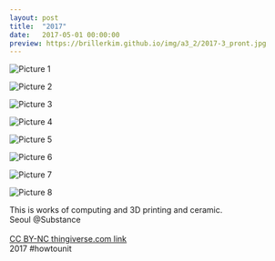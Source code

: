 ```yaml
---
layout: post
title:  "2017"
date:   2017-05-01 00:00:00
preview: https://brillerkim.github.io/img/a3_2/2017-3_pront.jpg
---
```


![Picture 1](https://brillerkim.github.io/img/a3_2/2017-3_1.jpg)

![Picture 2](https://brillerkim.github.io/img/a3_2/2017-3_2.jpg)

![Picture 3](https://brillerkim.github.io/img/a3_2/2017-3_3.jpg)

![Picture 4](https://brillerkim.github.io/img/a3_2/2017-3_4.jpg)

![Picture 5](https://brillerkim.github.io/img/a3_2/2017-3_5.jpg)

![Picture 6](https://brillerkim.github.io/img/a3_2/2017-3_6.jpg)

![Picture 7](https://brillerkim.github.io/img/a3_2/2017-3_7.jpg)

![Picture 8](https://brillerkim.github.io/img/a3_2/2017-3_8.jpg)


This is works of computing and 3D printing and ceramic.
<br>
Seoul @Substance<br>
<br>
[<U>CC BY-NC thingiverse.com link</U>](https://www.thingiverse.com/thing:2301712)
<br>
2017 #howtounit
